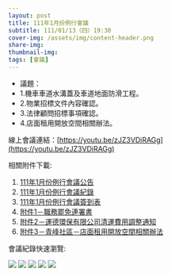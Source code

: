 ```yaml
---
layout: post
title: 111年1月份例行會議
subtitle: 111/01/13（四）19:30
cover-img: /assets/img/content-header.png
share-img: 
thumbnail-img:
tags: [會議]
---
```


- 議題：
- 1.機車車道水溝蓋及車道地面防滑工程。
- 2.物業招標文件內容確認。
- 3.法律顧問招標事項確認。
- 4.店面租用開放空間相關辦法。

線上會議連結：[https://youtu.be/zJZ3VDiRAGg](https://youtu.be/zJZ3VDiRAGg)

相關附件下載:

1. [111年1月份例行會議公告](../assets/post/20220113/111年1月份例行會議公告.pdf)
2. [111年1月份例行會議紀錄](../assets/post/20220113/111年1月份例行會議紀錄.pdf)
3. [111年1月份例行會議簽到表](../assets/post/20220113/111年1月份例行會議簽到表.pdf)
4. [附件1－職務罷免連署書](../assets/post/20220113/附件1－職務罷免連署書.pdf)
5. [附件2－運德環保有限公司清運費用調整通知](../assets/post/20220113/附件2－運德環保有限公司清運費用調整通知.pdf)
6. [附件3－青峰社區－店面租用開放空間相關辦法](../assets/post/20220113/附件3－青峰社區－店面租用開放空間相關辦法.pdf)

會議紀錄快速瀏覽:

![](../assets/post/20220113/meeting-minutes-01.png)
![](../assets/post/20220113/meeting-minutes-02.png)
![](../assets/post/20220113/meeting-minutes-03.png)
![](../assets/post/20220113/meeting-minutes-04.png)
![](../assets/post/20220113/meeting-minutes-05.png)

